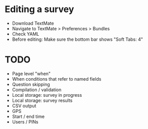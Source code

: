 # Editing a survey

* Download TextMate
* Navigate to TextMate > Preferences > Bundles
* Check YAML
* Before editing: Make sure the bottom bar shows "Soft Tabs: 4"


# TODO

* Page level "when"
* When conditions that refer to named fields
* Question skipping
* Compilation / validation
* Local storage: survey in progress
* Local storage: survey results
* CSV output
* GPS
* Start / end time
* Users / PINs